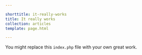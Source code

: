 ```yaml
---

shorttitle: it-really-works
title: It really works
collection: articles
template: page.html

---
```


You might replace this `index.php` file with your own great work.
